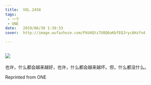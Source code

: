 ```yaml
---
title:	VOL.2458
tags:
 - 一个
 - ONE
date:	2019/06/30 1:39:33
cover:	http://image.wufazhuce.com/FkU4Qtz7U8Q6aKbfEQJrycAHzfn4

---
```

![](http://image.wufazhuce.com/FkU4Qtz7U8Q6aKbfEQJrycAHzfn4)
---

也许，什么都会越来越好，也许，什么都会越来越坏。但，什么都没什么。
 
Reprinted from ONE

